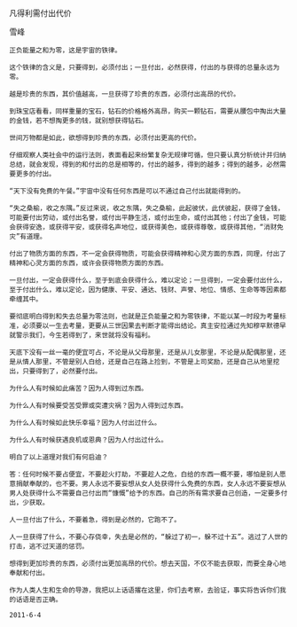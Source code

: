 凡得利需付出代价

雪峰


    正负能量之和为零，这是宇宙的铁律。

    这个铁律的含义是，只要得到，必须付出；一旦付出，必然获得，付出的与获得的总量永远为零。

    越是珍贵的东西，其价值越高，一旦获得了珍贵的东西，必须付出高昂的代价。

    到珠宝店看看，同样重量的宝石，钻石的价格格外高昂，购买一颗钻石，需要从腰包中掏出大量的金钱，若不想掏更多的钱，就别想获得钻石。

    世间万物都是如此，欲想得到珍贵的东西，必须付出更高的代价。

    仔细观察人类社会中的运行法则，表面看起来纷繁复杂无规律可循，但只要认真分析统计并归纳总结，就会发现，得到的和付出的总是相等的，付出的越多，得到的越多；得到的越多，必然需要更多的付出。

    “天下没有免费的午餐。”宇宙中没有任何东西是可以不通过自己付出就能得到的。

    “失之桑榆，收之东隅。”反过来说，收之东隅，失之桑榆，此起彼伏，此伏彼起，获得了金钱，可能要付出劳动，或付出名誉，或付出平静生活，或付出生命，或付出其他；付出了金钱，可能会获得安逸，或获得平安，或获得名声地位，或获得美色，或获得尊敬，或获得其他，“消财免灾”有道理。

    付出了物质方面的东西，不一定会获得物质，可能会获得精神和心灵方面的东西，同理，付出了精神和心灵方面的东西，或许会获得物质方面的东西。

    一旦付出，一定会获得什么，至于到底会获得什么，难以定论；一旦得到，一定会要付出什么，至于付出什么，难以定论，因为健康、平安、通达、钱财、声誉、地位、情感、生命等等因素都牵缠其中。

    要彻底明白得到和失去总量为零法则，也就是正负能量之和为零铁律，不能以某一时段为考量标准，必须要以一生去考量，更要从三世因果去判断才能得出结论。真主安拉通过先知穆罕默德早就警示我们，今生若得到了，来世就将没有福利。

    天底下没有一丝一毫的便宜可占，不论是从父母那里，还是从儿女那里，不论是从配偶那里，还是从情人那里，不管是别人白给，还是自己在路上捡到，不管是上司奖励，还是自己从地里挖出，只要得到了，必然要付出。

    为什么人有时候如此痛苦？因为人得到过东西。

    为什么人有时候要受苦受罪或突遭灾祸？因为人得到过东西。

    为什么人有时候如此快乐幸福？因为人付出过什么。

    为什么人有时候获遇良机或恩典？因为人付出过什么。

    明白了以上道理对我们有何启迪？

    答：任何时候不要占便宜，不要趁火打劫，不要趁人之危，白给的东西一概不要，哪怕是别人愿意捐献奉献的，也不要。男人永远不要妄想从女人处获得什么免费的东西，女人永远不要妄想从男人处获得什么不需要自己付出而“慷慨”给予的东西。自己的所有需求要自己创造，一定要多付出，少获取。

    人一旦付出了什么，不要着急，得到是必然的，它跑不了。

    人一旦获得了什么，不要心存侥幸，失去是必然的，“躲过了初一，躲不过十五”。逃过了人世的打击，逃不过天道的惩罚。

    想得到更加珍贵的东西，必须付出更加高昂的代价。想去天国，不仅不能去获取，而要全身心地奉献和付出。

    作为人类人生和生命的导游，我把以上话语撂在这里，你们去考察，去验证，事实将告诉你们我的话语是否正确。

    2011-6-4



